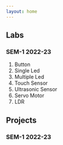 ```yaml
---
layout: home
---
```



## Labs


### SEM-1 2022-23

1. Button
2. Single Led
3. Multiple Led
4. Touch Sensor
4. Ultrasonic Sensor
5. Servo Motor
6. LDR


## Projects

### SEM-1 2022-23
